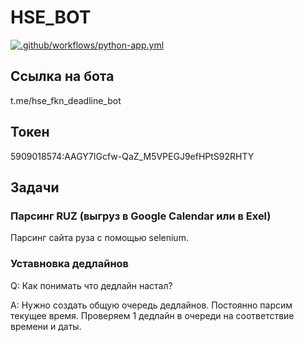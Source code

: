# HSE_BOT

[![.github/workflows/python-app.yml](https://github.com/Sliderer/HSE_BOT/actions/workflows/python-app.yml/badge.svg?branch=main&event=check_run)](https://github.com/Sliderer/HSE_BOT/actions/workflows/python-app.yml)

## Ссылка на бота

t.me/hse_fkn_deadline_bot

## Токен

5909018574:AAGY7IGcfw-QaZ_M5VPEGJ9efHPtS92RHTY

## Задачи

### Парсинг RUZ (выгруз в Google Calendar или в Exel)

Парсинг сайта руза с помощью selenium.

### Уставновка дедлайнов

Q: Как понимать что дедлайн настал?

A: Нужно создать общую очередь дедлайнов. Постоянно парсим текущее время. Проверяем 1 дедлайн в очереди на соответствие времени и даты.
